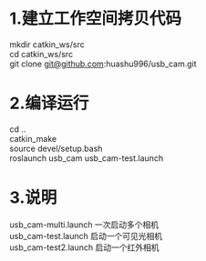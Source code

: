 # 1.建立工作空间拷贝代码
mkdir catkin_ws/src   
cd catkin_ws/src   
git clone git@github.com:huashu996/usb_cam.git   
# 2.编译运行
cd ..  
catkin_make   
source devel/setup.bash  
roslaunch usb_cam usb_cam-test.launch  
# 3.说明
usb_cam-multi.launch 一次启动多个相机  
usb_cam-test.launch 启动一个可见光相机  
usb_cam-test2.launch 启动一个红外相机  
